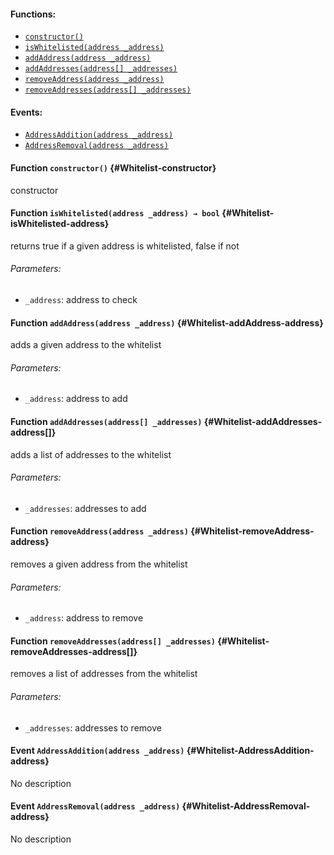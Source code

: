 

#### Functions:
- [`constructor()`](#Whitelist-constructor)
- [`isWhitelisted(address _address)`](#Whitelist-isWhitelisted-address)
- [`addAddress(address _address)`](#Whitelist-addAddress-address)
- [`addAddresses(address[] _addresses)`](#Whitelist-addAddresses-address[])
- [`removeAddress(address _address)`](#Whitelist-removeAddress-address)
- [`removeAddresses(address[] _addresses)`](#Whitelist-removeAddresses-address[])

#### Events:
- [`AddressAddition(address _address)`](#Whitelist-AddressAddition-address)
- [`AddressRemoval(address _address)`](#Whitelist-AddressRemoval-address)

#### Function `constructor()` {#Whitelist-constructor}
constructor
#### Function `isWhitelisted(address _address) → bool` {#Whitelist-isWhitelisted-address}
returns true if a given address is whitelisted, false if not

###### Parameters:
- `_address`: address to check

#### Function `addAddress(address _address)` {#Whitelist-addAddress-address}
adds a given address to the whitelist

###### Parameters:
- `_address`: address to add
#### Function `addAddresses(address[] _addresses)` {#Whitelist-addAddresses-address[]}
adds a list of addresses to the whitelist

###### Parameters:
- `_addresses`: addresses to add
#### Function `removeAddress(address _address)` {#Whitelist-removeAddress-address}
removes a given address from the whitelist

###### Parameters:
- `_address`: address to remove
#### Function `removeAddresses(address[] _addresses)` {#Whitelist-removeAddresses-address[]}
removes a list of addresses from the whitelist

###### Parameters:
- `_addresses`: addresses to remove

#### Event `AddressAddition(address _address)` {#Whitelist-AddressAddition-address}
No description
#### Event `AddressRemoval(address _address)` {#Whitelist-AddressRemoval-address}
No description
